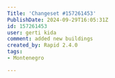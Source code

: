 ```yaml
---
Title: 'Changeset #157261453'
PublishDate: 2024-09-29T16:05:31Z
id: 157261453
user: gerti kida
comment: added new buildings
created_by: Rapid 2.4.0
tags:
- Montenegro

---
```

